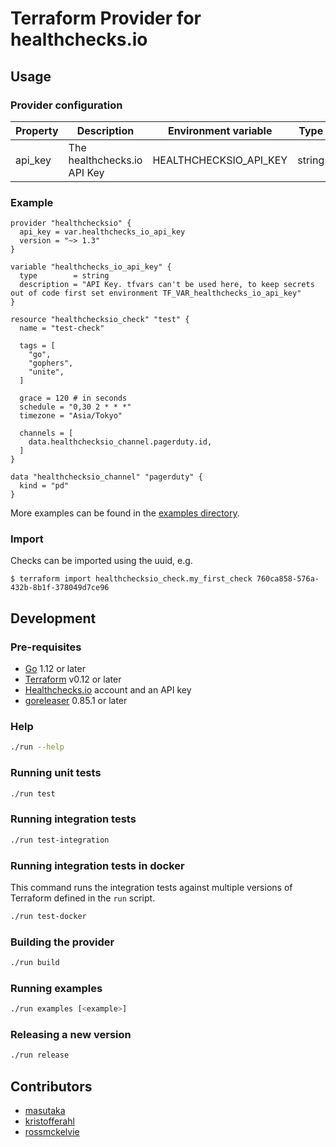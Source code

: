# Terraform Provider for healthchecks.io

## Usage

### Provider configuration

| Property | Description                 | Environment variable   | Type   | Required |
|----------|-----------------------------|------------------------|--------|----------|
| api_key  | The healthchecks.io API Key | HEALTHCHECKSIO_API_KEY | string | true     |


### Example

```
provider "healthchecksio" {
  api_key = var.healthchecks_io_api_key
  version = "~> 1.3"
}

variable "healthchecks_io_api_key" {
  type        = string
  description = "API Key. tfvars can't be used here, to keep secrets out of code first set environment TF_VAR_healthchecks_io_api_key"
}

resource "healthchecksio_check" "test" {
  name = "test-check"

  tags = [
    "go",
    "gophers",
    "unite",
  ]

  grace = 120 # in seconds
  schedule = "0,30 2 * * *"
  timezone = "Asia/Tokyo"

  channels = [
    data.healthchecksio_channel.pagerduty.id,
  ]
}

data "healthchecksio_channel" "pagerduty" {
  kind = "pd"
}
```

More examples can be found in the [examples directory](./examples).

### Import

Checks can be imported using the uuid, e.g.

```
$ terraform import healthchecksio_check.my_first_check 760ca858-576a-432b-8b1f-378049d7ce96
```

## Development

### Pre-requisites
- [Go](https://golang.org/) 1.12 or later
- [Terraform](https://www.terraform.io/) v0.12 or later
- [Healthchecks.io](https://healthchecks.io/) account and an API key
- [goreleaser](https://goreleaser.com/) 0.85.1 or later

### Help

```bash
./run --help
```

### Running unit tests

```bash
./run test
```

### Running integration tests

```bash
./run test-integration
```

### Running integration tests in docker

This command runs the integration tests against multiple versions of Terraform defined in the `run` script.

```bash
./run test-docker
```

### Building the provider

```bash
./run build
```

### Running examples

```bash
./run examples [<example>]
```

### Releasing a new version

```bash
./run release
```

## Contributors
- [masutaka](https://github.com/masutaka)
- [kristofferahl](https://github.com/kristofferahl)
- [rossmckelvie](https://github.com/rossmckelvie)

